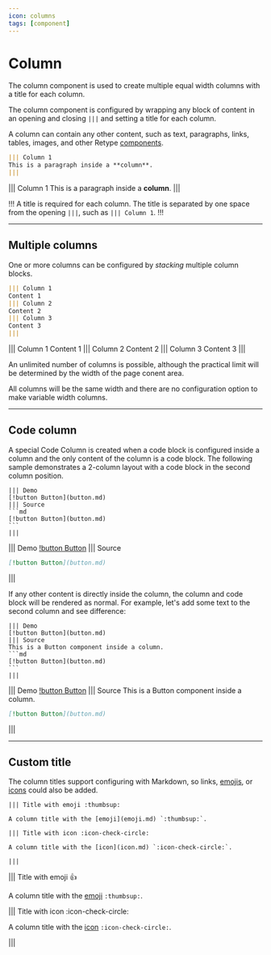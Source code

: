 ```yaml
---
icon: columns
tags: [component]
---
```

# Column

The column component is used to create multiple equal width columns with a title for each column.

The column component is configured by wrapping any block of content in an opening and closing `|||` and setting a title for each column.

A column can contain any other content, such as text, paragraphs, links, tables, images, and other Retype [components](components.md).

```md
||| Column 1
This is a paragraph inside a **column**.
|||
```

||| Column 1
This is a paragraph inside a **column**.
|||

!!!
A title is required for each column. The title is separated by one space from the opening `|||`, such as `||| Column 1`.
!!!

---

## Multiple columns

One or more columns can be configured by _stacking_ multiple column blocks.

```md
||| Column 1
Content 1
||| Column 2
Content 2
||| Column 3
Content 3
|||
```

||| Column 1
Content 1
||| Column 2
Content 2
||| Column 3
Content 3
|||

An unlimited number of columns is possible, although the practical limit will be determined by the width of the page conent area.

All columns will be the same width and there are no configuration option to make variable width columns.

---

## Code column

A special Code Column is created when a code block is configured inside a column and the only content of the column is a code block. The following sample demonstrates a 2-column layout with a code block in the second column position.

~~~
||| Demo
[!button Button](button.md)
||| Source
```md
[!button Button](button.md)
```
|||
~~~

||| Demo
[!button Button](button.md)
||| Source
```md
[!button Button](button.md)
```
|||

If any other content is directly inside the column, the column and code block will be rendered as normal. For example, let's add some text to the second column and see difference:

~~~
||| Demo
[!button Button](button.md)
||| Source
This is a Button component inside a column.
```md
[!button Button](button.md)
```
|||
~~~

||| Demo
[!button Button](button.md)
||| Source
This is a Button component inside a column.
```md
[!button Button](button.md)
```
|||

---

## Custom title

The column titles support configuring with Markdown, so links, [emojis](emoji.md), or [icons](icon.md) could also be added.

~~~
||| Title with emoji :thumbsup:

A column title with the [emoji](emoji.md) `:thumbsup:`.

||| Title with icon :icon-check-circle:

A column title with the [icon](icon.md) `:icon-check-circle:`.

|||
~~~

||| Title with emoji :thumbsup:

A column title with the [emoji](emoji.md) `:thumbsup:`.

||| Title with icon :icon-check-circle:

A column title with the [icon](icon.md) `:icon-check-circle:`.

|||
